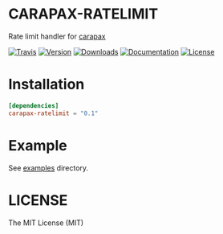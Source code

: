 # CARAPAX-RATELIMIT

Rate limit handler for [carapax](https://github.com/tg-rs/carapax)

[![Travis](https://img.shields.io/travis/tg-rs/carapax-ratelimit.svg?style=flat-square)](https://travis-ci.org/tg-rs/carapax-ratelimit)
[![Version](https://img.shields.io/crates/v/carapax-ratelimit.svg?style=flat-square)](https://crates.io/crates/carapax-ratelimit)
[![Downloads](https://img.shields.io/crates/d/carapax-ratelimit.svg?style=flat-square)](https://crates.io/crates/carapax-ratelimit)
[![Documentation](https://img.shields.io/badge/docs-API-brightgreen.svg?style=flat-square)](https://docs.rs/carapax-ratelimit/)
[![License](https://img.shields.io/crates/l/carapax-ratelimit.svg?style=flat-square)](./LICENSE)

# Installation

```toml
[dependencies]
carapax-ratelimit = "0.1"
```

# Example

See [examples](./examples/) directory.

# LICENSE

The MIT License (MIT)
